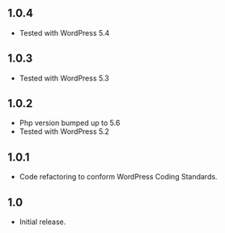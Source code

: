 ## 1.0.4
* Tested with WordPress 5.4

## 1.0.3
* Tested with WordPress 5.3

## 1.0.2
* Php version bumped up to 5.6
* Tested with WordPress 5.2

## 1.0.1
* Code refactoring to conform WordPress Coding Standards.

## 1.0
* Initial release.
